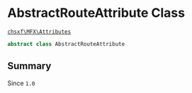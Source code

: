 # AbstractRouteAttribute Class

[`chsxf\MFX\Attributes`](API-Namespace-Attributes)

```php
abstract class AbstractRouteAttribute
```

## Summary

Since `1.0`

